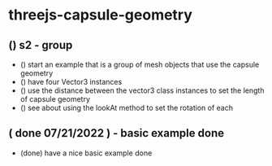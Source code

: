 # threejs-capsule-geometry

## () s2 - group
* () start an example that is a group of mesh objects that use the capsule geometry 
* () have four Vector3 instances
* () use the distance between the vector3 class instances to set the length of capsule geometry
* () see about using the lookAt method to set the rotation of each

## ( done 07/21/2022 ) - basic example done
* (done) have a nice basic example done